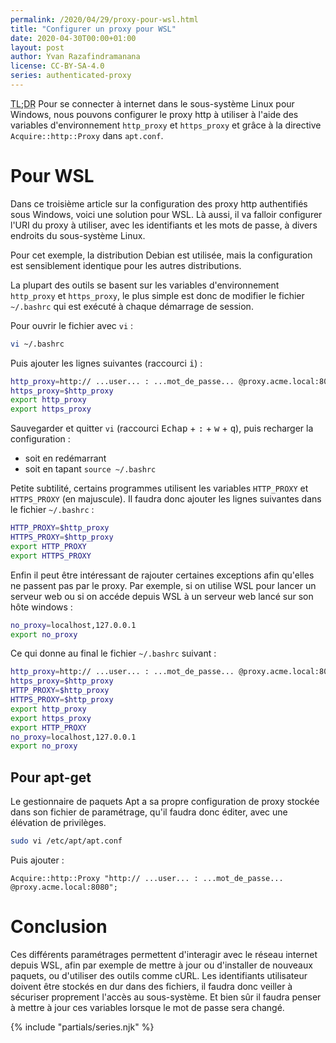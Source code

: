 ```yaml
---
permalink: /2020/04/29/proxy-pour-wsl.html
title: "Configurer un proxy pour WSL"
date: 2020-04-30T00:00+01:00
layout: post
author: Yvan Razafindramanana
license: CC-BY-SA-4.0
series: authenticated-proxy
---
```


<acronym title="En résumé... (Too long; Didn't Read)">TL;DR</acronym>
Pour se connecter à internet dans le sous-système Linux pour Windows, nous pouvons configurer le proxy http à utiliser à l'aide des variables d'environnement `http_proxy` et `https_proxy` et grâce à la directive `Acquire::http::Proxy` dans `apt.conf`.

<!--more-->

# Pour WSL

Dans ce troisième article sur la configuration des proxy http authentifiés sous Windows, voici une solution pour WSL. Là aussi, il va falloir configurer l'URI du proxy à utiliser, avec les identifiants et les mots de passe, à divers endroits du sous-système Linux.

Pour cet exemple, la distribution Debian est utilisée, mais la configuration est sensiblement identique pour les autres distributions.

La plupart des outils se basent sur les variables d'environnement `http_proxy` et `https_proxy`, le plus simple est donc de modifier le fichier `~/.bashrc` qui est exécuté à chaque démarrage de session.

Pour ouvrir le fichier avec `vi`&nbsp;:

```bash
vi ~/.bashrc
```

Puis ajouter les lignes suivantes (raccourci <kbd>i</kbd>)&nbsp;:

```bash
http_proxy=http:// ...user... : ...mot_de_passe... @proxy.acme.local:8080
https_proxy=$http_proxy
export http_proxy
export https_proxy
```

Sauvegarder et quitter `vi` (raccourci <kbd>Echap</kbd> + <kbd>:</kbd> + <kbd>w</kbd> + <kbd>q</kbd>), puis recharger la configuration&nbsp;:
- soit en redémarrant
- soit en tapant `source ~/.bashrc`

Petite subtilité, certains programmes utilisent les variables `HTTP_PROXY` et `HTTPS_PROXY` (en majuscule). Il faudra donc ajouter les lignes suivantes dans le fichier `~/.bashrc`&nbsp;:

```bash
HTTP_PROXY=$http_proxy
HTTPS_PROXY=$http_proxy
export HTTP_PROXY
export HTTPS_PROXY
```

Enfin il peut être intéressant de rajouter certaines exceptions afin qu'elles ne passent pas par le proxy. Par exemple, si on utilise WSL pour lancer un serveur web ou si on accéde depuis WSL à un serveur web lancé sur son hôte windows&nbsp;:

```bash
no_proxy=localhost,127.0.0.1
export no_proxy
```

Ce qui donne au final le fichier `~/.bashrc` suivant&nbsp;:

```bash
http_proxy=http:// ...user... : ...mot_de_passe... @proxy.acme.local:8080
https_proxy=$http_proxy
HTTP_PROXY=$http_proxy
HTTPS_PROXY=$http_proxy
export http_proxy
export https_proxy
export HTTP_PROXY
no_proxy=localhost,127.0.0.1
export no_proxy
```

## Pour apt-get

Le gestionnaire de paquets Apt a sa propre configuration de proxy stockée dans son fichier de paramétrage, qu'il faudra donc éditer, avec une élévation de privilèges.

```bash
sudo vi /etc/apt/apt.conf
```

Puis ajouter&nbsp;:

```
Acquire::http::Proxy "http:// ...user... : ...mot_de_passe... @proxy.acme.local:8080";
```

# Conclusion

Ces différents paramétrages permettent d'interagir avec le réseau internet depuis WSL, afin par exemple de mettre à jour ou d'installer de nouveaux paquets, ou d'utiliser des outils comme cURL. Les identifiants utilisateur doivent être stockés en dur dans des fichiers, il faudra donc veiller à sécuriser proprement l'accès au sous-système. Et bien sûr il faudra penser à mettre à jour ces variables lorsque le mot de passe sera changé.

{% include "partials/series.njk" %}
